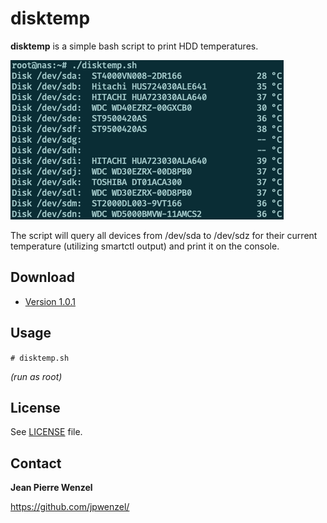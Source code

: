 # disktemp

**disktemp** is a simple bash script to print HDD temperatures.

![](screenshot.png)

The script will query all devices from /dev/sda to /dev/sdz for their current temperature (utilizing smartctl output) and print it on the console.

## Download

* [Version 1.0.1](https://github.com/jpwenzel/disktemp/archive/main.zip)

## Usage

```# disktemp.sh```

*(run as root)*

## License

See [LICENSE](LICENSE) file.

## Contact

**Jean Pierre Wenzel**

https://github.com/jpwenzel/
